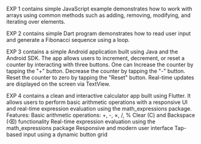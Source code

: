 EXP 1 contains simple JavaScript example demonstrates how to work with arrays using common methods such as adding, removing, modifying, and iterating over elements.

EXP 2 contains simple Dart program demonstrates how to read user input and generate a Fibonacci sequence using a loop.

EXP 3 contains a simple Android application built using Java and the Android SDK. The app allows users to increment, decrement, or reset a counter by interacting with three buttons.
One can
Increase the counter by tapping the "+" button.
Decrease the counter by tapping the "-" button.
Reset the counter to zero by tapping the "Reset" button.
Real-time updates are displayed on the screen via TextView.

EXP 4 contains a clean and interactive calculator app built using Flutter. It allows users to perform basic arithmetic operations with a responsive UI and real-time expression evaluation using the math_expressions package.
Features:
Basic arithmetic operations: +, -, ×, /, %
Clear (C) and Backspace (⌫) functionality
Real-time expression evaluation using the math_expressions package
Responsive and modern user interface
Tap-based input using a dynamic button grid
